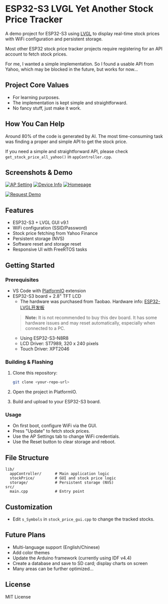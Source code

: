 # ESP32-S3 LVGL Yet Another Stock Price Tracker

A demo project for ESP32-S3 using [LVGL](https://lvgl.io/) to display real-time stock prices with WiFi configuration and persistent storage.

Most other ESP32 stock price tracker projects require registering for an API account to fetch stock prices.

For me, I wanted a simple implementation. So I found a usable API from Yahoo, which may be blocked in the future, but works for now...


## Project Core Values

- For learning purposes.
- The implementation is kept simple and straightforward.
- No fancy stuff, just make it work.

## How You Can Help

Around 80% of the code is generated by AI. The most time-consuming task was finding a proper and simple API to get the stock price.

If you need a simple and straightforward API, please check `get_stock_price_all_yahoo()` in `appController.cpp`.


## Screenshots & Demo

<a href="https://ibb.co/TSN560p"><img src="https://i.ibb.co/TSN560p/ap-Setting.jpg" alt="AP Setting" border="0"></a>
<a href="https://ibb.co/VWYbDJCz"><img src="https://i.ibb.co/VWYbDJCz/device-Info.jpg" alt="Device Info" border="0"></a>
<a href="https://ibb.co/Kzx6xyb1"><img src="https://i.ibb.co/Kzx6xyb1/homepage2.jpg" alt="Homepage" border="0"></a> <a href="https://ibb.co/d0dG4prG">


<img src="https://i.ibb.co/1fD8GXL8/request.gif" alt="Request Demo" border="0"></a>

## Features

- ESP32-S3 + LVGL GUI v9.1
- WiFi configuration (SSID/Password)
- Stock price fetching from Yahoo Finance
- Persistent storage (NVS)
- Software reset and storage reset
- Responsive UI with FreeRTOS tasks

## Getting Started

### Prerequisites

- VS Code with [PlatformIO](https://platformio.org/) extension
- ESP32-S3 board + 2.8" TFT LCD
    - The hardware was purchased from Taobao. Hardware info: [ESP32-LVGL开发板](http://wiki.waaax.cn/boards/ESP32/ESP32-LVGL%E5%BC%80%E5%8F%91%E6%9D%BF.html)
    > **Note:** It is not recommended to buy this dev board. It has some hardware issues and may reset automatically, especially when connected to a PC.
    - Using ESP32-S3-N8R8
    - LCD Driver: ST7989, 320 x 240 pixels
    - Touch Driver: XPT2046  


### Building & Flashing

1. Clone this repository:
    ```sh
    git clone <your-repo-url>
    ```

2. Open the project in PlatformIO.

3. Build and upload to your ESP32-S3 board.

### Usage

- On first boot, configure WiFi via the GUI.
- Press "Update" to fetch stock prices.
- Use the AP Settings tab to change WiFi credentials.
- Use the Reset button to clear storage and reboot.

## File Structure

```
lib/
  appController/      # Main application logic
  stockPrice/         # GUI and stock price logic
  storage/            # Persistent storage (NVS)
src/
  main.cpp            # Entry point
```

## Customization

- Edit `s_Symbols` in `stock_price_gui.cpp` to change the tracked stocks.


## Future Plans

- Multi-language support (English/Chinese)
- Add color themes
- Update the Arduino framework (currently using IDF v4.4)
- Create a database and save to SD card; display charts on screen
- Many areas can be further optimized...

## License

MIT License

